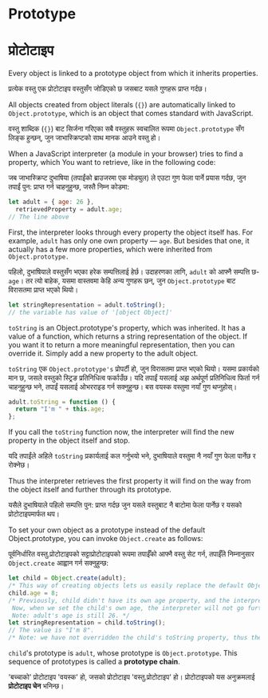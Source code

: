 # Prototype

# प्रोटोटाइप

Every object is linked to a prototype object from which it inherits properties.

प्रत्येक वस्तु एक प्रोटोटाइप वस्तुसँग जोडिएको छ जसबाट यसले गुणहरू प्राप्त गर्दछ।

All objects created from object literals (`{}`) are automatically linked to `Object.prototype`, which is an object that comes standard with JavaScript.

वस्तु शाब्दिक (`{}`) बाट सिर्जना गरिएका सबै वस्तुहरू स्वचालित रूपमा `Object.prototype` सँग लिङ्क हुन्छन्, जुन जाभास्क्रिप्टको साथ मानक आउने वस्तु हो।

When a JavaScript interpreter (a module in your browser) tries to find a property, which You want to retrieve, like in the following code:

जब जाभास्क्रिप्ट दुभाषिया (तपाईंको ब्राउजरमा एक मोड्युल) ले एउटा गुण फेला पार्ने प्रयास गर्दछ, जुन तपाईं पुन: प्राप्त गर्न चाहनुहुन्छ, जस्तै निम्न कोडमा:

```javascript
let adult = { age: 26 },
  retrievedProperty = adult.age;
// The line above
```

First, the interpreter looks through every property the object itself has. For example, `adult` has only one own property — `age`. But besides that one, it actually has a few more properties, which were inherited from `Object.prototype.`

पहिलो, दुभाषियाले वस्तुसँग भएका हरेक सम्पत्तिलाई हेर्छ। उदाहरणका लागि, `adult` को आफ्नै सम्पत्ति छ- `age`। तर त्यो बाहेक, यसमा वास्तवमा केहि अन्य गुणहरू छन्, जुन `Object.prototype` बाट विरासतमा प्राप्त भएको थियो।

```javascript
let stringRepresentation = adult.toString();
// the variable has value of '[object Object]'
```

`toString` is an Object.prototype's property, which was inherited. It has a value of a function, which returns a string representation of the object. If you want it to return a more meaningful representation, then you can override it. Simply add a new property to the adult object.

`toString` एक `Object.prototype's` प्रोपर्टी हो, जुन विरासतमा प्राप्त भएको थियो। यसमा प्रकार्यको मान छ, जसले वस्तुको स्ट्रिङ प्रतिनिधित्व फर्काउँछ। यदि तपाईं यसलाई अझ अर्थपूर्ण प्रतिनिधित्व फिर्ता गर्न चाहनुहुन्छ भने, तपाईं यसलाई ओभरराइड गर्न सक्नुहुन्छ। बस वयस्क वस्तुमा नयाँ गुण थप्नुहोस्।

```javascript
adult.toString = function () {
  return "I'm " + this.age;
};
```

If you call the `toString` function now, the interpreter will find the new property in the object itself and stop.

यदि तपाईंले अहिले `toString` प्रकार्यलाई कल गर्नुभयो भने, दुभाषियाले वस्तुमा नै नयाँ गुण फेला पार्नेछ र रोक्नेछ।

Thus the interpreter retrieves the first property it will find on the way from the object itself and further through its prototype.

यसैले दुभाषियाले पहिलो सम्पत्ति पुन: प्राप्त गर्दछ जुन यसले वस्तुबाट नै बाटोमा फेला पार्नेछ र यसको प्रोटोटाइपमार्फत थप।

To set your own object as a prototype instead of the default Object.prototype, you can invoke `Object.create` as follows:

पूर्वनिर्धारित वस्तु.प्रोटोटाइपको सट्टाप्रोटोटाइपको रूपमा तपाईँको आफ्नै वस्तु सेट गर्न, तपाईँले निम्नानुसार `Object.create` आह्वान गर्न सक्नुहुन्छ:

```javascript
let child = Object.create(adult);
/* This way of creating objects lets us easily replace the default Object.prototype with the one we want. In this case, the child's prototype is the adult object. */
child.age = 8;
/* Previously, child didn't have its own age property, and the interpreter had to look further to the child's prototype to find it.
 Now, when we set the child's own age, the interpreter will not go further.
 Note: adult's age is still 26. */
let stringRepresentation = child.toString();
// The value is "I'm 8".
/* Note: we have not overridden the child's toString property, thus the adult's method will be invoked. If adult did not have toString property, then Object.prototype's toString method would be invoked, and we would get "[object Object]" instead of "I'm 8" */
```

`child`'s prototype is `adult`, whose prototype is `Object.prototype`. This sequence of prototypes is called a  **prototype chain**.

'बच्चाको' प्रोटोटाइप 'वयस्क' हो, जसको प्रोटोटाइप 'वस्तु.प्रोटोटाइप' हो। प्रोटोटाइपको यस अनुक्रमलाई **प्रोटोटाइप चेन** भनिन्छ।
